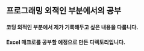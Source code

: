 ## 프로그래밍 외적인 부분에서의 공부

#### 코딩 외적인 부분에서 제가 기록해두고 싶은 내용을 다룹니다.

#### Excel 매크로를 공부할 예정으로 만든 디렉토리입니다.
